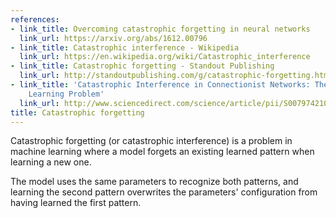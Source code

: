 ```yaml
---
references:
- link_title: Overcoming catastrophic forgetting in neural networks
  link_url: https://arxiv.org/abs/1612.00796
- link_title: Catastrophic interference - Wikipedia
  link_url: https://en.wikipedia.org/wiki/Catastrophic_interference
- link_title: Catastrophic forgetting - Standout Publishing
  link_url: http://standoutpublishing.com/g/catastrophic-forgetting.html
- link_title: 'Catastrophic Interference in Connectionist Networks: The Sequential
    Learning Problem'
  link_url: http://www.sciencedirect.com/science/article/pii/S0079742108605368
title: Catastrophic forgetting
---
```

Catastrophic forgetting (or catastrophic interference) is a problem
in machine learning where a model forgets an existing learned pattern
when learning a new one.

The model uses the same parameters to recognize both patterns,
and learning the second pattern overwrites the parameters'
configuration from having learned the first pattern.